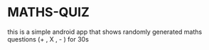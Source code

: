 # MATHS-QUIZ
this is a simple android app that shows randomly generated maths questions (+ , X , - ) for 30s
